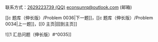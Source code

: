 联系方式：<a href="https://qm.qq.com/q/iA1sKuakak">2629223739 (QQ)</a> <a href="mailto:econsunrq@outlook.com">econsunrq@outlook.com (邮箱)</a>

[[c 题库（伸长版）/Problem 0036|下一题]]，[[c 题库（伸长版）/Problem 0034|上一题]]，[[0 主页|回到主页]]

![[1 汇总问题（伸长版）#^0035]]